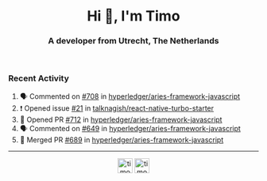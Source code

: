 <h1 align="center">Hi 👋, I'm Timo</h1>
<h3 align="center">A developer from Utrecht, The Netherlands</h3>
<br/>
<!-- https://github.com/rahuldkjain/github-profile-readme-generator --!>

<!--  <p align="left"><img src="https://github-readme-stats.vercel.app/api?username=timoglastra&show_icons=true&count_private=true&" alt="timoglastra" /></p> --!>

<!--
Github language stats
<p align="left"><img src="https://github-readme-stats.vercel.app/api/top-langs/?username=timoglastra&layout=compact" alt="timoglastra" /><p>
-->

<!-- Codestats language stats -->
<!-- <p align="left"><img src="https://codestats-readme.vercel.app/api/top-langs/?username=timoglastra&layout=compact&language_count=12" alt="timoglastra" /><p>    --!>
  
<h3>Recent Activity</h3>

<!--START_SECTION:activity-->
1. 🗣 Commented on [#708](https://github.com/hyperledger/aries-framework-javascript/issues/708) in [hyperledger/aries-framework-javascript](https://github.com/hyperledger/aries-framework-javascript)
2. ❗️ Opened issue [#21](https://github.com/talknagish/react-native-turbo-starter/issues/21) in [talknagish/react-native-turbo-starter](https://github.com/talknagish/react-native-turbo-starter)
3. 💪 Opened PR [#712](https://github.com/hyperledger/aries-framework-javascript/pull/712) in [hyperledger/aries-framework-javascript](https://github.com/hyperledger/aries-framework-javascript)
4. 🗣 Commented on [#649](https://github.com/hyperledger/aries-framework-javascript/issues/649) in [hyperledger/aries-framework-javascript](https://github.com/hyperledger/aries-framework-javascript)
5. 🎉 Merged PR [#689](https://github.com/hyperledger/aries-framework-javascript/pull/689) in [hyperledger/aries-framework-javascript](https://github.com/hyperledger/aries-framework-javascript)
<!--END_SECTION:activity-->

---

<p align="center">
<a href="https://twitter.com/timoglastra" target="blank"><img align="center" src="https://cdn.jsdelivr.net/npm/simple-icons@3.0.1/icons/twitter.svg" alt="timoglastra" height="30" width="30" /></a>
<a href="https://linkedin.com/in/timoglastra" target="blank"><img align="center" src="https://cdn.jsdelivr.net/npm/simple-icons@3.0.1/icons/linkedin.svg" alt="timoglastra" height="30" width="30" /></a>
</p>



